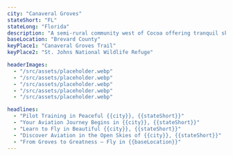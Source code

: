 ```yaml
---
city: "Canaveral Groves"
stateShort: "FL"
stateLong: "Florida"
description: "A semi-rural community west of Cocoa offering tranquil skies and easy access to the Space Coast."
baseLocation: "Brevard County"
keyPlace1: "Canaveral Groves Trail"
keyPlace2: "St. Johns National Wildlife Refuge"

headerImages:
  - "/src/assets/placeholder.webp"
  - "/src/assets/placeholder.webp"
  - "/src/assets/placeholder.webp"
  - "/src/assets/placeholder.webp"
  - "/src/assets/placeholder.webp"

headlines:
  - "Pilot Training in Peaceful {{city}}, {{stateShort}}"
  - "Your Aviation Journey Begins in {{city}}, {{stateShort}}"
  - "Learn to Fly in Beautiful {{city}}, {{stateShort}}"
  - "Discover Aviation in the Open Skies of {{city}}, {{stateShort}}"
  - "From Groves to Greatness – Fly in {{baseLocation}}"
---
```

